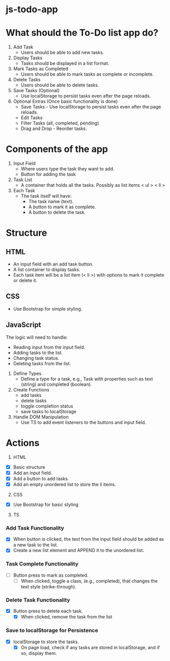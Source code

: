# js-todo-app

# What should the To-Do list app do?

1.  Add Task
    -   Users should be able to add new tasks.
2.  Display Tasks
    -   Tasks should be displayed in a list format.
3.  Mark Tasks as Completed
    -   Users should be able to mark tasks as complete or incomplete.
4.  Delete Tasks
    -   Users should be able to delete tasks.
5.  Save Tasks (Optional)
    -   Use localStorage to persist tasks even after the page reloads.
6.  Optional Extras (Once basic functionality is done)
    -   Save Tasks - Use localStorage to persist tasks even after the page reloads.
    -   Edit Tasks
    -   Filter Tasks (all, completed, pending)
    -   Drag and Drop - Reorder tasks.

# Components of the app

1.  Input Field
    -   Where users type the task they want to add.
    -   Button for adding the task
2.  Task List
    -   A container that holds all the tasks. Possibly as list items < ul > < li >
3.  Each Task
    -   The task itself will have:
        -   The task name (text).
        -   A button to mark it as complete.
        -   A button to delete the task.

# Structure

## HTML

-   An input field with an add task button.
-   A list container to display tasks.
-   Each task item will be a list item (< li >) with options to mark it complete or delete it.

## CSS

-   Use Bootstrap for simple styling.

## JavaScript

The logic will need to handle:

-   Reading input from the input field.
-   Adding tasks to the list.
-   Changing task status.
-   Deleting tasks from the list.

1. Define Types
    - Define a type for a task, e.g., Task with properties such as text (string) and completed (boolean).
2. Create Functions
    - add tasks
    - delete tasks
    - toggle completion status
    - save tasks to localStorage
3. Handle DOM Manipulation
    - Use TS to add event listeners to the buttons and input field.

# Actions

1.  HTML

-   [x] Basic structure
-   [x] Add an input field.
-   [x] Add a button to add tasks.
-   [x] Add an empty unordered list to store the li items.

2.  CSS

-   [x] Use Bootstrap for basic styling

3.  TS

### Add Task Functionality

-   [x] When button is clicked, the text from the input field should be added as a new task to the list.
-   [x] Create a new list element and APPEND it to the unordered list.

### Task Complete Functionality

-   [ ] Button press to mark as completed.
    -   [ ] When clicked, toggle a class, (e.g., completed), that changes the text style (strike-through).

### Delete Task Functionality

-   [x] Button press to delete each task.
    -   [x] When clicked, remove the task from the list

### Save to localStorage for Persistence

-   [x] localStorage to store the tasks.
    -   [x] On page load, check if any tasks are stored in localStorage, and if so, display them.
